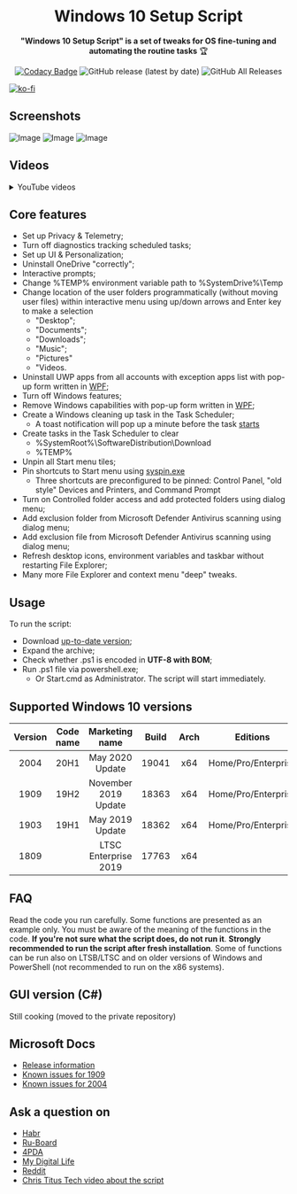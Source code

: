 <div align="center">
  <h1>Windows 10 Setup Script</h1>

**"Windows 10 Setup Script" is a set of tweaks for OS fine-tuning and automating the routine tasks** 🏆

[![Codacy Badge](https://app.codacy.com/project/badge/Grade/b88d2880e17a4844bef470f2e7929c6b)](https://www.codacy.com/manual/farag2/Windows-10-Setup-Script)
![GitHub release (latest by date)](https://img.shields.io/github/v/release/farag2/Windows-10-Setup-Script)
![GitHub All Releases](https://img.shields.io/github/downloads/farag2/Windows-10-Setup-Script/total)
</div>

[![ko-fi](https://www.ko-fi.com/img/githubbutton_sm.svg)](https://ko-fi.com/Q5Q51QUJC)

## Screenshots

![Image](https://i.imgur.com/OjWeooZ.png)
![Image](https://i.imgur.com/BDOoE4B.png)
![Image](https://i.imgur.com/stEsBkN.png)

## Videos

<details>
  <summary>YouTube videos</summary>

[![Image](http://img.youtube.com/vi/8MzuDLNH9QU/0.jpg)](http://www.youtube.com/watch?v=8MzuDLNH9QU)
[![Image](http://img.youtube.com/vi/cjyi9nX8sFA/0.jpg)](http://www.youtube.com/watch?v=cjyi9nX8sFA)
</details>

## Core features

- Set up Privacy & Telemetry;
- Turn off diagnostics tracking scheduled tasks;
- Set up UI & Personalization;
- Uninstall OneDrive "correctly";
- Interactive prompts;
- Change %TEMP% environment variable path to %SystemDrive%\Temp
- Change location of the user folders programmatically (without moving user files) within interactive menu using up/down arrows and Enter key to make a selection
  - "Desktop";
  - "Documents";
  - "Downloads";
  - "Music";
  - "Pictures"
  - "Videos.
- Uninstall UWP apps from all accounts with exception apps list with pop-up form written in [WPF](#Screenshots);
- Turn off Windows features;
- Remove Windows capabilities with pop-up form written in [WPF](#Screenshots);
- Create a Windows cleaning up task in the Task Scheduler;
  - A toast notification will pop up a minute before the task [starts](#Screenshots)
- Create tasks in the Task Scheduler to clear
  - %SystemRoot%\SoftwareDistribution\Download
  - %TEMP%
- Unpin all Start menu tiles;
- Pin shortcuts to Start menu using [syspin.exe](http://www.technosys.net/products/utils/pintotaskbar)
  - Three shortcuts are preconfigured to be pinned: Control Panel, "old style" Devices and Printers, and Command Prompt
- Turn on Controlled folder access and add protected folders using dialog menu;
- Add exclusion folder from Microsoft Defender Antivirus scanning using dialog menu;
- Add exclusion file from Microsoft Defender Antivirus scanning using dialog menu;
- Refresh desktop icons, environment variables and taskbar without restarting File Explorer;
- Many more File Explorer and context menu "deep" tweaks.

## Usage

To run the script:

- Download [up-to-date version](https://github.com/farag2/Setup-Windows-10/releases);
- Expand the archive;
- Check whether .ps1 is encoded in **UTF-8 with BOM**;
- Run .ps1 file via powershell.exe;
  - Or Start.cmd as Administrator. The script will start immediately.

## Supported Windows 10 versions

|Version|Code name|   Marketing name   |Build | Arch |      Editions     |
|:-----:|:-------:|:------------------:|:----:|:----:|:-----------------:|
| 2004  |  20H1   |   May 2020 Update  |19041 |  x64 |Home/Pro/Enterprise|
| 1909  |  19H2   |November 2019 Update|18363 |  x64 |Home/Pro/Enterprise|
| 1903  |  19H1   |   May 2019 Update  |18362 |  x64 |Home/Pro/Enterprise|
| 1809  |         |LTSC Enterprise 2019|17763 |  x64 |                   |

## FAQ

Read the code you run carefully. Some functions are presented as an example only. You must be aware of the meaning of the functions in the code. **If you're not sure what the script does, do not run it**.
**Strongly recommended to run the script after fresh installation**. Some of functions can be run also on LTSB/LTSC and on older versions of Windows and PowerShell (not recommended to run on the x86 systems).

## GUI version (C#)

Still cooking (moved to the private repository)

## Microsoft Docs

- [Release information](https://docs.microsoft.com/en-us/windows/release-information)
- [Known issues for 1909](https://docs.microsoft.com/en-us/windows/release-information/status-windows-10-1909)
- [Known issues for 2004](https://docs.microsoft.com/ru-ru/windows/release-information/status-windows-10-2004)

## Ask a question on

- [Habr](https://habr.com/en/post/465365/)
- [Ru-Board](http://forum.ru-board.com/topic.cgi?forum=62&topic=30617#15)
- [4PDA](https://4pda.ru/forum/index.php?s=&showtopic=523489&view=findpost&p=95909388)
- [My Digital Life](https://forums.mydigitallife.net/threads/powershell-script-setup-windows-10.81675/)
- [Reddit](https://www.reddit.com/r/PowerShell/comments/go2n5v/powershell_script_setup_windows_10/)
- [Chris Titus Tech video about the script](https://youtu.be/8E6OT_QcHaU)
